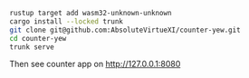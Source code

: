```zsh
rustup target add wasm32-unknown-unknown
cargo install --locked trunk
git clone git@github.com:AbsoluteVirtueXI/counter-yew.git
cd counter-yew
trunk serve
```

Then see counter app on http://127.0.0.1:8080
